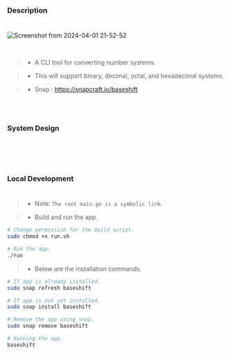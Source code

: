 ### Description
#

![Screenshot from 2024-04-01 21-52-52](https://github.com/kentlouisetonino/baseshift/assets/69438999/d03f0b99-d39d-426b-a10a-00d8a9dad649)



<br />

> - A CLI tool for converting number systems.

> - This will support binary, decimal, octal, and hexadecimal systems.

> - Snap : https://snapcraft.io/baseshift

<br />
<br />



### System Design
#


<br />
<br />



### Local Development
#
> - Note: `The root main.go is a symbolic link`.

> - Build and run the app.

```bash
# Change permission for the build script.
sudo chmod +x run.sh

# Run the app.
./run
```

> - Below are the installation commands.

```bash
# If app is already installed.
sudo snap refresh baseshift

# If app is not yet installed.
sudo snap install baseshift

# Remove the app using snap.
sudo snap remove baseshift

# Running the app.
baseshift
```

